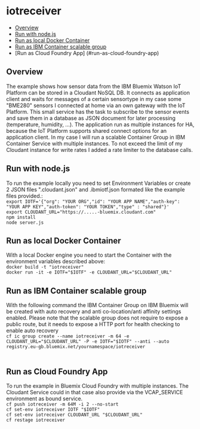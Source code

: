 # iotreceiver
* [Overview](#Overview)
* [Run with node.js](#run-with-node.js)
* [Run as local Docker Container](#run-as-local-docker-container)
* [Run as IBM Container scalable group](#run-as-ibm-container-scalable-group)
* [Run as Cloud Foundry App] (#run-as-cloud-foundry-app)

## Overview
The example shows how sensor data from the IBM Bluemix Watson IoT Platform can be stored in a Cloudant NoSQL DB. It connects as application client and waits for messages of a certain sensortype in my case some "BME280" sensors I connected at home via an own gateway with the IoT Platform. This small service has the task to subscribe to the sensor events and save them in a database as JSON document for later processing (temperature, humidity, ...). The application run as multiple instances for HA, because the IoT Platform supports shared connect options for an application client. In my case I will run a scalable Container Group in IBM Container Service with multiple instances. To not exceed the limit of my Cloudant instance for write rates I added a rate limiter to the database calls.

## Run with node.js
To run the example locally you need to set Environment Variables or create 2 JSON files ".cloudant.json" and .ibmiotf.json formated like the example files provided.:<br />`export IOTF='{"org": "YOUR ORG","id": "YOUR APP NAME","auth-key": "YOUR APP KEY","auth-token": "YOUR TOKEN","type" : "shared"}'`<br />`export CLOUDANT_URL="https://.....-bluemix.cloudant.com"`<br /> `npm install` <br />`node server.js`

## Run as local Docker Container
With a local Docker engine you need to start the Container with the environment variables described above:<br />`docker build -t "iotreceiver"`<br >`docker run -it -e IOTF="$IOTF" -e CLOUDANT_URL="$CLOUDANT_URL"`<br /> 

## Run as IBM Container scalable group
With the following command the IBM Container Group on IBM Bluemix will be created with auto recovery and anti co-location/anti affinity settings enabled. Please note that the scalable group does not require to expose a public route, but it needs to expose a HTTP port for health checking to enable auto recovery<br /> `cf ic group create --name iotreceiver -m 64 -e CLOUDANT_URL="$CLOUDANT_URL" -P -e IOTF="$IOTF" --anti --auto registry.eu-gb.bluemix.net/yournamespace/iotreceiver`<br /> <br /> 

## Run as Cloud Foundry App
To run the example in Bluemix Cloud Foundry with multiple instances. The Cloudant Service could in that case also provide via the VCAP_SERVICE environment as bound service. </br> `cf push iotreceiver -m 64M -i 2 --no-start`<br />`cf set-env iotreceiver IOTF "$IOTF"`<br />`cf set-env iotreceiver CLOUDANT_URL "$CLOUDANT_URL"`<br />`cf restage iotreceiver`<br />

